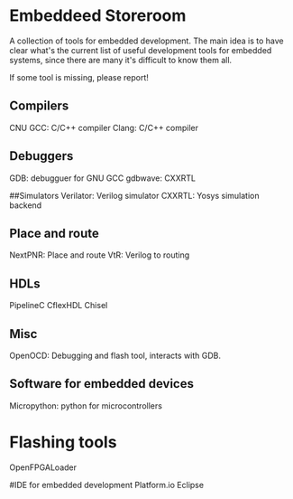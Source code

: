 # Embeddeed Storeroom

A collection of tools for embedded development. The main idea is to have clear what's the current list of useful development tools for embedded systems, since there are many it's difficult to know them all.

If some tool is missing, please report!

## Compilers
CNU GCC: C/C++ compiler
Clang: C/C++ compiler

## Debuggers
GDB: debugguer for GNU GCC
gdbwave: CXXRTL

##Simulators
Verilator: Verilog simulator
CXXRTL: Yosys simulation backend

## Place and route
NextPNR: Place and route
VtR: Verilog to routing

## HDLs
PipelineC
CflexHDL
Chisel

## Misc
OpenOCD: Debugging and flash tool, interacts with GDB.

## Software for embedded devices
Micropython: python for microcontrollers

# Flashing tools
OpenFPGALoader

#IDE for embedded development
Platform.io
Eclipse

